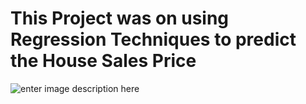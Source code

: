 # This Project was on using Regression Techniques to predict the House Sales Price

![enter image description here](https://encrypted-tbn0.gstatic.com/images?q=tbn:ANd9GcSbFd1FXwmJELqbHODKg-WfZLDOrtNE0gcisg&usqp=CAU)
